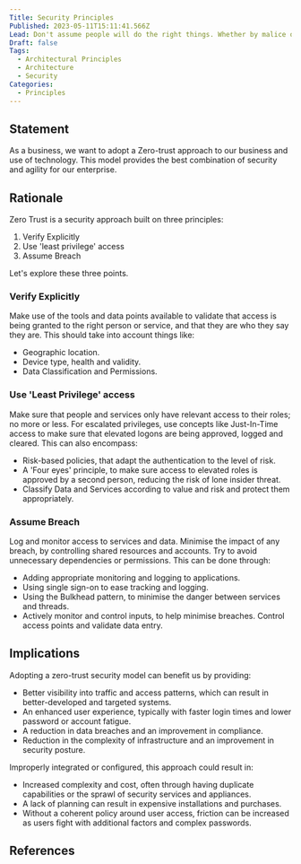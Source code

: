 ```yaml
---
Title: Security Principles
Published: 2023-05-11T15:11:41.566Z
Lead: Don't assume people will do the right things. Whether by malice or ignorance.
Draft: false
Tags:
  - Architectural Principles
  - Architecture
  - Security
Categories:
  - Principles
---
```

## Statement

As a business, we want to adopt a Zero-trust approach to our business and use of technology. This model provides the best combination of security and agility for our enterprise.

## Rationale

Zero Trust is a security approach built on three principles:

1. Verify Explicitly
2. Use 'least privilege' access
3. Assume Breach

Let's explore these three points.

### Verify Explicitly

Make use of the tools and data points available to validate that access is being granted to the right person or service, and that they are who they say they are. This should take into account things like:

* Geographic location.
* Device type, health and validity.
* Data Classification and Permissions.

### Use 'Least Privilege' access

Make sure that people and services only have relevant access to their roles; no more or less. For escalated privileges, use concepts like Just-In-Time access to make sure that elevated logons are being approved, logged and cleared. This can also encompass:

* Risk-based policies, that adapt the authentication to the level of risk.
* A 'Four eyes' principle, to make sure access to elevated roles is approved by a second person, reducing the risk of lone insider threat.
* Classify Data and Services according to value and risk and protect them appropriately.

### Assume Breach

Log and monitor access to services and data. Minimise the impact of any breach, by controlling shared resources and accounts. Try to avoid unnecessary dependencies or permissions. This can be done through:

* Adding appropriate monitoring and logging to applications.
* Using single sign-on to ease tracking and logging.
* Using the Bulkhead pattern, to minimise the danger between services and threads.
* Actively monitor and control inputs, to help minimise breaches. Control access points and validate data entry.

## Implications

Adopting a zero-trust security model can benefit us by providing:

* Better visibility into traffic and access patterns, which can result in better-developed and targeted systems.
* An enhanced user experience, typically with faster login times and lower password or account fatigue.
* A reduction in data breaches and an improvement in compliance.
* Reduction in the complexity of infrastructure and an improvement in security posture.

Improperly integrated or configured, this approach could result in:

* Increased complexity and cost, often through having duplicate capabilities or the sprawl of security services and appliances.
* A lack of planning can result in expensive installations and purchases.
* Without a coherent policy around user access, friction can be increased as users fight with additional factors and complex passwords.

## References
